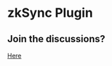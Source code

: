 # zkSync Plugin

## Join the discussions?

[Here](https://github.com/Cyfrin/foundry-full-course-cu/discussions) 

